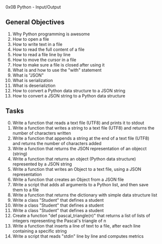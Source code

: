 0x0B Python - Input/Output

General Objectives
------------------
1. Why Python programming is awesome
2. How to open a file
3. How to write text in a file
4. How to read the full content of a file
5. How to read a file line by line
6. How to move the cursor in a file
7. How to make sure a file is closed after using it
8. What is and how to use the "with" statement
9. What is "JSON"
10. What is serialization 
11. What is deserializtion
12. How to convert a Python data structure to a JSON string
13. How to convert a JSON string to a Python data structure

Tasks
------
0. Write a function that reads a text file (UTF8) and prints it to stdout
1. Write a function that writes a string to a text file (UTF8) and returns the number of characters written
2. Write a function that appends a string at the end of a text file (UTF8) and returns the number of characters added
3. Write a function that returns the JSON representation of an objecct (string)
4. Write a function that returns an object (Python data structure) represented by a JSON string
5. Write a function that writes an Object to a text file, using a JSON representation
6. Write a function that creates an Object from a JSON file
7. Write a script that adds all arguments to a Python list, and then save them to a file
8. Write a function that returns the dictionary with simple data structure list
9. Write a class "Student" that defines a student
10. Write a class "Student" that defines a student
11. Write a class "Student" that defines a student
12. Create a function "def pascal_triangle(n)" that returns a list of lists of integers representing the Pascal's triangle of n
13. Write a function that inserts a line of text to a file, after each line containing a specific string
14. Write a script that reads "stdin" line by line and computes metrics
